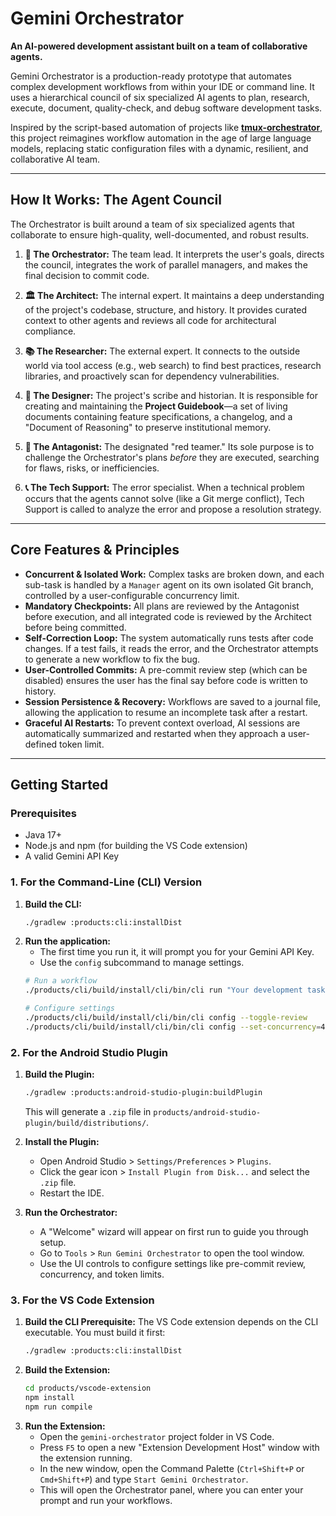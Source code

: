 # Gemini Orchestrator

**An AI-powered development assistant built on a team of collaborative agents.**

Gemini Orchestrator is a production-ready prototype that automates complex development workflows from within your IDE or command line. It uses a hierarchical council of six specialized AI agents to plan, research, execute, document, quality-check, and debug software development tasks.

Inspired by the script-based automation of projects like [**tmux-orchestrator**](https://github.com/Jedward23/Tmux-Orchestrator), this project reimagines workflow automation in the age of large language models, replacing static configuration files with a dynamic, resilient, and collaborative AI team.

---

## How It Works: The Agent Council

The Orchestrator is built around a team of six specialized agents that collaborate to ensure high-quality, well-documented, and robust results.

1.  **👑 The Orchestrator:** The team lead. It interprets the user's goals, directs the council, integrates the work of parallel managers, and makes the final decision to commit code.

2.  **🏛️ The Architect:** The internal expert. It maintains a deep understanding of the project's codebase, structure, and history. It provides curated context to other agents and reviews all code for architectural compliance.

3.  **📚 The Researcher:** The external expert. It connects to the outside world via tool access (e.g., web search) to find best practices, research libraries, and proactively scan for dependency vulnerabilities.

4.  **🎨 The Designer:** The project's scribe and historian. It is responsible for creating and maintaining the **Project Guidebook**—a set of living documents containing feature specifications, a changelog, and a "Document of Reasoning" to preserve institutional memory.

5.  **🤔 The Antagonist:** The designated "red teamer." Its sole purpose is to challenge the Orchestrator's plans *before* they are executed, searching for flaws, risks, or inefficiencies.

6.  **📞 The Tech Support:** The error specialist. When a technical problem occurs that the agents cannot solve (like a Git merge conflict), Tech Support is called to analyze the error and propose a resolution strategy.

---

## Core Features & Principles

* **Concurrent & Isolated Work:** Complex tasks are broken down, and each sub-task is handled by a `Manager` agent on its own isolated Git branch, controlled by a user-configurable concurrency limit.
* **Mandatory Checkpoints:** All plans are reviewed by the Antagonist before execution, and all integrated code is reviewed by the Architect before being committed.
* **Self-Correction Loop:** The system automatically runs tests after code changes. If a test fails, it reads the error, and the Orchestrator attempts to generate a new workflow to fix the bug.
* **User-Controlled Commits:** A pre-commit review step (which can be disabled) ensures the user has the final say before code is written to history.
* **Session Persistence & Recovery:** Workflows are saved to a journal file, allowing the application to resume an incomplete task after a restart.
* **Graceful AI Restarts:** To prevent context overload, AI sessions are automatically summarized and restarted when they approach a user-defined token limit.

---

## Getting Started

### Prerequisites

* Java 17+
* Node.js and npm (for building the VS Code extension)
* A valid Gemini API Key

### 1. For the Command-Line (CLI) Version

1.  **Build the CLI:**
    ```bash
    ./gradlew :products:cli:installDist
    ```
2.  **Run the application:**
    * The first time you run it, it will prompt you for your Gemini API Key.
    * Use the `config` subcommand to manage settings.
    ```bash
    # Run a workflow
    ./products/cli/build/install/cli/bin/cli run "Your development task here"

    # Configure settings
    ./products/cli/build/install/cli/bin/cli config --toggle-review
    ./products/cli/build/install/cli/bin/cli config --set-concurrency=4
    ```

### 2. For the Android Studio Plugin

1.  **Build the Plugin:**
    ```bash
    ./gradlew :products:android-studio-plugin:buildPlugin
    ```
    This will generate a `.zip` file in `products/android-studio-plugin/build/distributions/`.

2.  **Install the Plugin:**
    * Open Android Studio > `Settings/Preferences` > `Plugins`.
    * Click the gear icon > `Install Plugin from Disk...` and select the `.zip` file.
    * Restart the IDE.

3.  **Run the Orchestrator:**
    * A "Welcome" wizard will appear on first run to guide you through setup.
    * Go to `Tools` > `Run Gemini Orchestrator` to open the tool window.
    * Use the UI controls to configure settings like pre-commit review, concurrency, and token limits.

### 3. For the VS Code Extension

1.  **Build the CLI Prerequisite:** The VS Code extension depends on the CLI executable. You must build it first:
    ```bash
    ./gradlew :products:cli:installDist
    ```
2.  **Build the Extension:**
    ```bash
    cd products/vscode-extension
    npm install
    npm run compile
    ```
3.  **Run the Extension:**
    * Open the `gemini-orchestrator` project folder in VS Code.
    * Press `F5` to open a new "Extension Development Host" window with the extension running.
    * In the new window, open the Command Palette (`Ctrl+Shift+P` or `Cmd+Shift+P`) and type `Start Gemini Orchestrator`.
    * This will open the Orchestrator panel, where you can enter your prompt and run your workflows.
